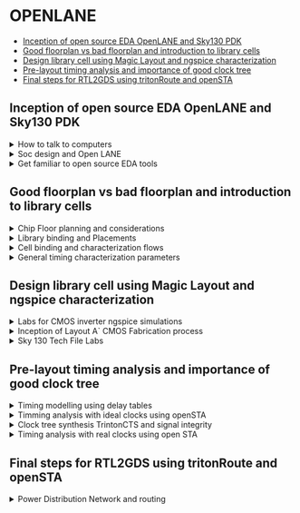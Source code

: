 # OPENLANE 
- [Inception of open source EDA OpenLANE and Sky130 PDK](#Inception-of-open-source-EDA-OpenLANE-and-Sky130-PDK)
- [Good floorplan vs bad floorplan and introduction to library cells](#Good-floorplan-vs-bad-floorplan-and-introduction-to-library-cells)
- [Design library cell using Magic Layout and ngspice characterization](#Design-library-cell-using-Magic-Layout-and-ngspice-characterization)
- [Pre-layout timing analysis and importance of good clock tree](#Pre-layout-timing-analysis-and-importance-of-good-clock-tree)
- [Final steps for RTL2GDS using tritonRoute and openSTA](#Final-steps-for-RTL2GDS-using-tritonRoute-and-openSTA)

##  Inception of open source EDA OpenLANE and Sky130 PDK

<details>
<summary>How to talk to computers</summary>

### How to talk to computers

+ Introduction to QFN-48 Package, chip, pads, core, die and IPs


**QFN-48 Package and Chip:**

- A QFN-48 package is a common type of package for microcontrollers.
- It measures 7mm x 7mm and houses a chip at its center.
- The chip is the central processing unit and is connected to the package using wire bonding.
- The chip contains components called "PADs" that link it to a circuit for signal processing.
- The open space within the chip is known as the "Core," which handles most of the processing tasks.
- The chip itself, known as the "Die," is a small piece of silicon where computations occur.
- Components like SRAM, ADC, DAC, and others within the chip are referred to as "Foundry IPs" (Intellectual Properties).

**Introduction to RISC-V:**

- RISC-V is an open-source instruction set architecture (ISA) based on reduced instruction set computing (RISC) principles.
- ISA defines the instructions a computer's processor can execute.
- To run a C program on specific hardware (e.g., QFN-48), it's compiled to RISC-V assembly language, then to machine language.
- Hardware Description Language (HDL) serves as an intermediary layer for hardware design.

**HDL (Hardware Description Language):**

- HDL is a specialized programming language used to describe electronic circuits and systems.
- Two primary types are Verilog and VHDL.

**RTL-GDS Flow:**

- RTL (Register-Transfer Level) is used to implement RISC-V specifications.
- Transitioning from RTL to GDS (Graphics Data System) aligns chip layout with RISC-V specifications.

**From Software Applications to Hardware:**

- Application software performs specific tasks for end-users.
- System software manages hardware resources and enables application execution.
- Operating systems control tasks like memory management, process scheduling, and file management.
- Compilers translate high-level code into assembly language.
- Assemblers translate assembly code into machine code.
- RTL represents digital circuit behavior.
- Hardware encompasses the physical components of a computer or electronic device.


</details>

<details>
<summary> Soc design and Open LANE</summary>

###  Soc design and Open LANE

**PDK (Process Design Kit):**
1. PDK is provided by semiconductor manufacturers.
2. It assists designers in creating integrated circuits (ICs) with specific fabrication processes.
3. PDK includes detailed information, models, and files tailored to the manufacturer's technology.
4. Designers rely on PDK to develop and validate their IC designs.
5. PDK ensures compatibility with the fabrication process and helps meet design requirements.

**EDA Tools (Electronic Design Automation Tools):**
1. EDA tools are software applications used for electronic system design.
2. They automate various design tasks for integrated circuits (ICs) and circuit boards.
3. EDA tools play a crucial role in verifying hardware functionality before manufacturing.
4. They enhance design efficiency and reduce errors in the design process.
5. EDA tools encompass a wide range of functions, from circuit simulation to layout design.

**Open-source Digital ASIC Design Components:**
1. RTL IP's (Register Transfer Level Intellectual Properties) are designs available from open repositories.
2. Open-source EDA tools, such as qflow and openROAD, are used for ASIC design and validation.
3. Open-source PDKs provide process-specific data and are essential for ASIC design.
4. The combination of these components enables fully open-source ASIC design.
5. Open-source resources promote transparency and accessibility in chip design.

**ASIC Design Flow:**
1. ASIC design flow is a structured process for creating custom integrated circuits (ICs).
2. It involves multiple stages, from RTL (Register Transfer Level) design to GDS2 layout generation.
3. Each stage has specific tasks, such as synthesis, placement, routing, and verification.
4. The goal is to transform a high-level RTL design into a manufacturable layout.
5. ASIC design flow ensures that the design adheres to fabrication and timing requirements.

**OpenLANE and Strive Chipsets:**
1. OpenLANE is an open-source toolchain for automating custom silicon chip design.
2. It reduces the need for human intervention in the design process.
3. OpenLANE is compatible with open PDKs like SkyWater and XFAB180.
4. Strive is a family of open-source System-on-Chips (SoCs).
5. Strive chipsets include open PDKs, EDA tools, and RTL designs.
6. Both OpenLANE and Strive contribute to the open-source hardware ecosystem, promoting accessibility and transparency in chip design.
</details>

<details>


<summary>Get familiar to open source EDA tools</summary>

### Get familiar to open source EDA tools

**Skywater-130 PDK (Process Design Kit):**
- The Skywater PDK files for this project are found under $PDK_ROOT.
- These files include:
  - **Skywater-pdk:** Contains all PDK-related files provided by the foundry.
  - **Open_pdks:** Includes scripts that bridge the gap between closed-source and open-source PDKs, ensuring compatibility with EDA tools.
  - **Sky130A:** Houses open-source compatible PDK files.

**Initiating OpenLane:**
- OpenLane is initiated using a key script called `flow.tcl`, which manages the design processes.
- To import the necessary software dependencies into OpenLane, use the command `package require openlane 0.9`.

**Components of OpenLane:**
- OpenLane consists of various components, including:
  - **Src folder:** Contains Verilog files and SDC (Synopsys Design Constraints) files.
  - **Config.tcl files:** These files store design-specific configuration settings used by OpenLane.

**Preparing the Design for the Flow:**
- To prepare the design for the flow, use the command `prep -design <design_name> -tag <tag>`.
- This step creates a "runs" directory where all the design results will be stored.

**Synthesis:**
- Synthesis is a crucial step in ASIC design.
- It is initiated using the command `run_synthesis`.
- An important early task is calculating the flop ratio, which is the ratio of D flip-flops to the total number of cells in the design.
</details>



## Good floorplan vs bad floorplan and introduction to library cells

<details>
<summary>Chip Floor planning and considerations</summary>

### Chip Floor planning and considerations

1. **Define Width and Height of Core and Die:**
   - The "die" encompasses the entire semiconductor chip, including the core, I/O pads, and additional features.
   - The "core" is the central area of the chip where most of the active circuitry resides, such as CPU, GPU, memory, and logic components.
   - Defining the width and height of both the core and die is crucial for setting the chip's overall dimensions and determining how much space each component can occupy within these boundaries.

2. **Utilization Factor:**
   - Utilization factor is a critical metric in floor planning that measures how efficiently the available chip area is utilized.
   - It is calculated as the ratio of the area occupied by the actual components (core, cells, etc.) to the total available chip area.
   - High utilization factors indicate efficient space usage, while low values may signify wasted space or inefficient placement.

3. **Location of Pre-Placed Cells:**
   - Pre-placed cells are specific blocks or cells (e.g., memories, clock gating cells) manually placed by the designer before automated placement tools are applied.
   - These cells have predetermined locations on the chip to optimize placement for performance, power, and routing considerations.
   - Careful placement of pre-placed cells can significantly impact the chip's overall performance and power efficiency.

4. **De-coupling Capacitors:**
   - De-coupling capacitors are essential components in large integrated circuits to address voltage drops and noise issues.
   - They work by storing electrical energy and discharging it quickly to filter out high-frequency noise and transient voltage fluctuations.
   - Properly sizing and placing de-coupling capacitors is critical for ensuring stable and noise-free operation of the chip.

5. **Power Planning:**
   - Power planning is a crucial aspect of floor planning that focuses on managing the distribution of power to various parts of the chip.
   - It aims to minimize noise in digital circuits caused by voltage droop (sudden voltage drops) and ground bounce (noise due to ground connections).
   - This involves designing robust power distribution networks (PDNs) with multiple power strap taps to reduce resistance and ensure a steady power supply to all components.

6. **Pin Placement:**
   - Pin placement optimization is vital for minimizing buffering, reducing power consumption, and meeting timing constraints.
   - HDL (Hardware Description Language) netlists guide the placement of specific pins, ensuring that critical connections are made efficiently.
   - Careful placement of pins is essential for achieving optimal chip performance and functionality.

7. **Steps to Run Floorplan using OpenLANE:**
   - Running floor planning in OpenLANE involves executing the "run_floorplan" command.
   - You need to navigate to the appropriate directory where the floorplan results are stored.
   - The "magic" tool is used with technology libraries (LEF and DEF files) to visualize the floorplan, allowing designers to inspect and refine the placement of components.

8. **Layout:**
   - Layout images provide a visual representation of the overall chip design, including detailed views of specific regions.
   - These images are essential for designers to assess the physical placement of components and identify any potential issues.

9. **Standard Cells:**
   - Standard cells are fundamental building blocks of digital circuits and include logic gates, flip-flops, and other basic components.
   - Displaying images of standard cells used in the chip design helps to understand the basic building blocks that make up the chip's digital logic.

</details>

<details>
<summary>Library binding and Placements</summary>

### Library binding and Placements

**Netlist Binding and Initial Place Design**

![image](https://github.com/ShashidharReddy01/pes_openlane_pd/assets/142148810/7c280c13-7fe3-4044-a5d5-e1777f75f922)

In real-life integrated circuit design, logic gates and cells are abstracted as rectangular or square components with specific dimensions. These dimensions are essential, as they determine how efficiently space is utilized on the chip. The placement of these components is a critical part of the design process.

**Library Consideration:**
- An essential aspect of chip design is the library, which contains various types of cells with different shapes, sizes, flavors, and timing characteristics.
- These cells serve as the fundamental building blocks of the chip and are selected based on their functionality and performance requirements.

**Placement in the Core Area:**
- Components from the netlist are strategically placed within the core area of the chip.
- Placement decisions take into account the convenience of distances from the pins and the signal propagation requirements of the circuit.
- For instance, when signals need to propagate quickly from one flip-flop (FF1) to another (FF2), they are placed in close proximity to minimize signal delay.
- Buffers may be added to ensure signal integrity when there is a slight delay for the signal to travel from the input pins to FF1.

![image](https://github.com/ShashidharReddy01/pes_openlane_pd/assets/142148810/425abd7c-a5e9-496b-a254-cf378d3cf712)


**Viewing the Placement:**
- To visualize the placement of components, the "run_placement" command is executed within the OpenLANE shell.
- This command reads the placement information from the '/picorv32a.placement.def' file generated during the placement step.
- By navigating to the placement directory using "cd ../placement/" and using the "magic" tool with technology libraries, designers can visualize the placement design.

![image](https://github.com/ShashidharReddy01/pes_openlane_pd/assets/142148810/33e3aa3a-dc6a-4c22-a0e0-1e582ba188af)

**Standard Ce
ll Rows:**
- The placement design consists of rows of standard cells, each containing logic gates, flip-flops, and other fundamental components.
- These rows are strategically organized to optimize chip performance, power efficiency, and manufacturability.
- Careful placement ensures that signals flow efficiently through the circuit while minimizing delays and maintaining signal integrity.

</details>

<details>
<summary>Cell binding and characterization flows</summary>

### Cell binding and characterization flows

**Cell Design Flow:**
- **Inputs:** Process Design Kits (PDKs) with DRC and LVS rules, SPICE models, library, and user-defined specs.
- **Design Steps:** Circuit Design, Layout Design (Euler Path and Stick Diagram), Characterization.
- **Outputs:** CDL (Circuit Description Language), GDSII, LEF, extracted SPICE netlist (.cir).

**Characterization Flow (for an inverter):**
1. **Read Model Files:** Gather information about the inverter's characteristics from model files.
2. **Read Extracted SPICE Netlist:** Obtain the SPICE netlist that describes the inverter's behavior.
3. **Recognize Buffer Behavior:** Identify the behavior of the inverter, which is essentially a buffer.
4. **Attach Power Sources:** Connect the necessary power sources to the circuit.
5. **Apply Stimulus:** Provide an input signal to the inverter.
6. **Read Sub-Circuit:** Analyze the sub-circuit of the inverter.
7. **Provide Output Capacitances:** Specify the required output capacitances.
8. **Provide Simulation Commands:** Set up simulation commands for characterization.


</details>

<details>
<summary>General timing characterization parameters</summary>

### General timing characterization parameters

**Timing Characterization:**
- **Slew Low Rise Threshold:** 20%
- **Slew High Rise Threshold:** 80%
- **Slew Low Fall Threshold:** 20%
- **Slew High Fall Threshold:** 80%
- **Input Rise Threshold:** 50%
- **Input Fall Threshold:** 50%
- **Output Rise Threshold:** 50%
- **Output Fall Threshold:** 50%
- **Propagation Delay:** Calculate as the time difference between time(out_fall_thr) and time(in_rise_thr).
- **Transition Time:**
  - On Rise: Calculate as time(slew_high_rise_thr) minus time(slew_low_rise_thr).
  - On Fall: Calculate as time(slew_high_fall_thr) minus time(slew_low_fall_thr).

These timing characteristics are vital for understanding and characterizing the inverter's performance and behavior within a digital circuit.
</details>

## Design library cell using Magic Layout and ngspice characterization

<details>
<summary>Labs for CMOS inverter ngspice simulations</summary>

### Labs for CMOS inverter ngspice simulations

**OpenLANE** allows users to make changes to environment variables on the fly. For instance, if we wish to change the pin placement from equidistant to some other style of placement we may do the following in the openLANE flow:

`set ::env(FP_IO_MODE) 2`

</details>

<details>
<summary>Inception of Layout A` CMOS Fabrication process</summary>

### Inception of Layout A` CMOS Fabrication process

SPICE Deck creation & Simulation
A SPICE deck includes information about the following:

+ Model description
+ Netlist description
+ Component connectivity
+ Component values
+ Capacitance load
+ Nodes
+ Simulation type and parameters
+ Libraries included

***CMOS inverter Switching Threshold Vm***
Thw sitching threshold of a CMOS inverter is the point on the transfer characteristic where Vin equals Vout (=Vm). At this point both PMOS and NOMOS are in ON state which gives rise to a leakage current

**16 Mask CMOS Fabrication**

The 16-mask CMOS process consists of the following steps:

+ Selection of subtrate: Secting the body/substrate material
+ Creating active region for transistors: Isolation between active region pockets by SiO2 and Si3N4 deposition followed by photolithography and etching
+ N-well and P-well formation: Ion implanation by Boron for P-well and by Phosphorous for N-well formation
+ Formation of gate terminal: NMOS and PMOS gates formed by photolithography techniques
+ LDD (lightly doped drain) formation: LDD formed to prevent hot electron effect
+ Source & drain formation: Screen oxide added to avoid channelling during implants followed by Aresenic implantation and annealing
+ Local interconnect formation: Removal of screen oxide by HF etching. Deposition of Ti for low resistant contacts
+ Higher level metal formation: CMP for planarization followed by TiN and Tungsten deposition. Top SiN layer for chip protection

**Inverter Standard cell Layout & SPICE extraction**
The Magic layout of a CMOS inverter will be used so as to intergate the inverter with the picorv32a design. To do this, inverter magic file is sourced from vsdstdcelldesign by cloning it within the openlane_working_dir/openlane directory as follows:

`git clone https://github.com/nickson-jose/vsdstdcelldesign`

![image](https://github.com/ShashidharReddy01/pes_openlane_pd/assets/142148810/f3725674-0176-4019-b5bd-f9c70eab2f56)

`cp sky130A.tech /home/vsduser/Desktop/work/tools/openlane_working_dir/openlane/vsdstdcelldesign`

` magic -T sky130A.tech sky130_inv.mag &`

![image](https://github.com/ShashidharReddy01/pes_openlane_pd/assets/142148810/311f0afd-d35d-4eab-bb49-4c59a65b78eb)

+ Press s 3 times on the layout and type `what` to view the selected layers as shown below

  ![image](https://github.com/ShashidharReddy01/pes_openlane_pd/assets/142148810/84ba35ce-eccc-4d9c-9d82-592411e494a0)

+ ```
     extract all
     ext2spice cthresh 0 rethresh 0
     ext2spice
  ```   
![image](https://github.com/ShashidharReddy01/pes_openlane_pd/assets/142148810/de22d1e3-e94b-4e6e-a45e-25ee42efed05)

This generates the sky130_in.spice file as shown above. This SPICE deck is edited to include pshort.lib and nshort.lib which are the PMOS and NMOS libraries respectively. In addition, the minimum grid size of inverter is measured from the magic layout and incorporated into the deck as: .option scale=0.01u. The model names in the MOSFET definitions are changed to pshort.model.0 and nshort.model.0 respectively for PMOS and NMOS. 

![image](https://github.com/ShashidharReddy01/pes_openlane_pd/assets/142148810/77547452-a0f4-42d9-b953-73bc76abaaa8)


</details>

<details>
<summary>Sky 130 Tech File Labs</summary>

***Steps to Create Standard Cell Layout and Extract Spice Netlist***
### Sky 130 Tech File Labs

![image](https://github.com/ShashidharReddy01/pes_openlane_pd/assets/142148810/d6d7c64d-5d19-485e-86bd-acf4be6c9304)

+ type box  in tkcon window to check the minimum value of the layout window.
+ we need to open the spice file using the command
  `gedit sky130_inv.spice`
+ We need to configure it to the below specifications.
  VDD VPWR 0 3.3V
  VSS VGND 0 0
  Va A VGND PUSLE(0V 3.3V 0 0.1ns 0.1 ns 2ns 4ns)
  .tran 1n 20n
  .control
  run 
  .endc
  .end
 ![image](https://github.com/ShashidharReddy01/pes_openlane_pd/assets/142148810/fb7dc0c6-c4a4-4013-91a8-8ab14f50f79d)


+ `ngspice sky130_inv.spice`

  ![image](https://github.com/ShashidharReddy01/pes_openlane_pd/assets/142148810/9cbbf017-a123-4134-88d6-202a5c0f7f4c)

+ `plot y vs time a`
  ![image](https://github.com/ShashidharReddy01/pes_openlane_pd/assets/142148810/cff2096b-c46f-4825-8f45-efb5a94946ff)
+ ![image](https://github.com/ShashidharReddy01/pes_openlane_pd/assets/142148810/654ed9f5-4904-4161-b482-9c7d49c0660d)
+ ![image](https://github.com/ShashidharReddy01/pes_openlane_pd/assets/142148810/bbef72dc-b1a5-4910-bd69-0f38a34e6359)
+ ![image](https://github.com/ShashidharReddy01/pes_openlane_pd/assets/142148810/b023099b-59ca-440a-b352-8f0f059aba07)

***Sky130 PDKS and Steps to Download Magic Tool***

` wget http://opencircuitdesign.com/open_pdks/archive/drc_tests.tgz`

![image](https://github.com/ShashidharReddy01/pes_openlane_pd/assets/142148810/ba583356-4d0c-483a-99c4-a548c16cb235)


`mv drc_tests.tgz Desktop/`

`tar xfz drc_tests.tgz `

`magic -d XR`

+ We click 'file' and open the 'met3.mag' file.
  ![image](https://github.com/ShashidharReddy01/pes_openlane_pd/assets/142148810/5848d511-95c4-4fbc-8440-77a5f040660c)

+ If we select an area and type drc why in the tkcon wndow, it will show us the DRC error.
  ![image](https://github.com/ShashidharReddy01/pes_openlane_pd/assets/142148810/1d4a3bbf-215e-4d1d-bcbc-bd96b94bd1a4)

+ To add contact cuts to metal3, first select an area using left and right click. Then hovering over the m3contact we click middle mouse button.
  ![image](https://github.com/ShashidharReddy01/pes_openlane_pd/assets/142148810/2502ea93-3ef7-480c-bf4e-d4fe897fc343)

+ ![image](https://github.com/ShashidharReddy01/pes_openlane_pd/assets/142148810/be7be7b6-c455-467b-a902-dfc4b245f4d0)
  ![image](https://github.com/ShashidharReddy01/pes_openlane_pd/assets/142148810/ed4c7380-be18-4929-b1db-b511be2de499)

+ ```
  load tech sky130A.tech
  drc check
  ```
  ![image](https://github.com/ShashidharReddy01/pes_openlane_pd/assets/142148810/3a112cd0-7320-4313-a1f5-78e477ca4d5a)



  ![image](https://github.com/ShashidharReddy01/pes_openlane_pd/assets/142148810/bb6d58be-54fe-497c-bb8a-2d8266e7c459)

+ ![image](https://github.com/ShashidharReddy01/pes_openlane_pd/assets/142148810/e2e2ee4f-1261-42a0-b12e-8941a9f5fa8f)
+ ![image](https://github.com/ShashidharReddy01/pes_openlane_pd/assets/142148810/66ce6665-0be5-4ee7-8533-7edfa4c68466)
+ ![image](https://github.com/ShashidharReddy01/pes_openlane_pd/assets/142148810/e38dcfa3-59de-472b-91d5-8ccb37f7bfa5)
 + Following changes to be done
  ![image](https://github.com/ShashidharReddy01/pes_openlane_pd/assets/142148810/72e955cc-fb40-4e97-8ac7-485b428b3e2d)
  ![image](https://github.com/ShashidharReddy01/pes_openlane_pd/assets/142148810/45168170-d35c-4427-80c9-44b54191d3e4)
+ ```
  tech load sky130A.tech
  drc check
  drc style drc(full)
  drc check
  ```
  ![image](https://github.com/ShashidharReddy01/pes_openlane_pd/assets/142148810/038b521d-9af9-403b-88e0-98ee3f225af0)
  ![image](https://github.com/ShashidharReddy01/pes_openlane_pd/assets/142148810/f2e69530-6bc2-478a-8e02-df25c8c6b919)
  - Select the existing nwell.4 and make a copy of it 
  - Now select a small area on the nwell.4 and add an 'nsubstratecontact' by hovering over it and clicking middle mouse button.



</details>


## Pre-layout timing analysis and importance of good clock tree

<details>
<summary>Timing modelling using delay tables</summary>

### Timing modelling using delay tables

***Convert Grid Info to Track Info***

![image](https://github.com/ShashidharReddy01/pes_openlane_pd/assets/142148810/07e89800-3f41-4ddf-b455-c531f6c15f20)

`less tracks.info`
![image](https://github.com/ShashidharReddy01/pes_openlane_pd/assets/142148810/f81fbe51-73c8-4f74-83ff-84d9ff5f642c)

+ The 'tracks.info' file is used during the routing stage.
+ Routes are the metal traces.
+ Since the PNR is an automated flow, we need to specify where all we want the routes to go.
+ ![image](https://github.com/ShashidharReddy01/pes_openlane_pd/assets/142148810/28110779-14da-42ae-98bf-e10351d3b257)
+ ![image](https://github.com/ShashidharReddy01/pes_openlane_pd/assets/142148810/5fe69c64-8720-41b1-8129-c5b63fdb34c3)
+ The next requirement is that the width of the cell should be the odd multiple of xpitch which is '0.46' as seen in the 'tracks.info' file.
+ As we can see it encloses two full boxes and two halves of one box, totally making three boxes as indicated by the white rectangle.

***Convert Magic Layout to Standard Cell LEF***

+ `save sky130_vsdinv.mag`
+ `lef write`
+ `less sky130_vsdinv.lef`
+ ![image](https://github.com/ShashidharReddy01/pes_openlane_pd/assets/142148810/73ea100d-e028-48b1-b959-fe1e610f6410)
+ ![image](https://github.com/ShashidharReddy01/pes_openlane_pd/assets/142148810/92785598-ed73-404d-a66c-f493f516b5e5)

***Steps to Include New Cell in Synthesis image***

We copy the .mag file that we created to the 'src' folder of picorv32a folder.
+ ![image](https://github.com/ShashidharReddy01/pes_openlane_pd/assets/142148810/1708b041-6734-41c5-bf35-198ddb860739)
+ ![image](https://github.com/ShashidharReddy01/pes_openlane_pd/assets/142148810/63ee6bf7-e0ce-490b-9dca-b10175cb70ff)
+ `vim config.tcl`
  ![image](https://github.com/ShashidharReddy01/pes_openlane_pd/assets/142148810/f4223662-619f-4e71-a108-57b76ce09738)
+ add these commands
  ```
  set ::env(LIB_SYNTH) "$::env(OPENLANE_ROOT)/designs/picorv32a/src/sky130/sky130_fd_sc_hd__typical.lib"
  set ::env(LIB_SLOWEST) "$::env(OPENLANE_ROOT)/designs/picorv32a/src/sky130/sky130_fd_sc_hd__slow.lib"
  set ::env(LIB_FASTEST) "$::env(OPENLANE_ROOT)/designs/picorv32a/src/sky130/sky130_fd_sc_hd__fast.lib"
  set ::env(LIB_TYPICAL) "$::env(OPENLANE_ROOT)/designs/picorv32a/src/sky130/sky130_fd_sc_hd__typical.lib"

  set ::env(EXTRA_LEFS) [glob $::env(OPENLANE_ROOT)/designs/$::env(DESIGN_NAME)/src/*.lef]
  ```
+ ![image](https://github.com/ShashidharReddy01/pes_openlane_pd/assets/142148810/ed864ce0-9d39-46bb-9651-43f5aee11220)
+ Open the OpenLANE interactive window and retrieve the 0.9 package.
  ```
  prep -design picorv32a -tag 16-09_19-58 -overwrite
  set lefs [glob $::env(DESIGN_DIR)/src/*.lef]
  add_lefs -src $lefs
  run_synthesis
  ```
  ![image](https://github.com/ShashidharReddy01/pes_openlane_pd/assets/142148810/5de8b539-77ae-4578-9ced-7f5802b8b59a)

  ![image](https://github.com/ShashidharReddy01/pes_openlane_pd/assets/142148810/5f581300-7a00-45f6-8977-1182557373c1)
  ![image](https://github.com/ShashidharReddy01/pes_openlane_pd/assets/142148810/7523edbd-56be-41b4-82d5-c34dcb13a13c)
  ![image](https://github.com/ShashidharReddy01/pes_openlane_pd/assets/142148810/f662f80c-b141-425d-9393-0a69a9bc59dd)


+ `init_floorplan
   run_placement`
  ![image](https://github.com/ShashidharReddy01/pes_openlane_pd/assets/142148810/2a252ae0-3596-40a0-acca-36f5ec0b763d)

+ `magic -T /home/vsduser/Desktop/work/tools/openlane_working_dir/pdks/sky130A/libs.tech/magic/sky130A.tech lef read ../../tmp/merged.lef def read picorv32a.placement.def &`
  ![image](https://github.com/ShashidharReddy01/pes_openlane_pd/assets/142148810/fb2bb0f9-030f-4472-9fa8-2384281dc3b2)
  - "_19198_"
  ![image](https://github.com/ShashidharReddy01/pes_openlane_pd/assets/142148810/a25a16da-7c8d-4ae6-b723-9512ae85a325)

  ![image](https://github.com/ShashidharReddy01/pes_openlane_pd/assets/142148810/447ce574-1b28-4d96-94a2-c40b1f49f025)
  ![image](https://github.com/ShashidharReddy01/pes_openlane_pd/assets/142148810/cd7c73b6-7ee9-4eb1-bdb5-1cd15a9a5fdc)


</details>

<details>
<summary>Timming analysis with ideal clocks using openSTA</summary>

### Timming analysis with ideal clocks using openSTA

+ ![image](https://github.com/ShashidharReddy01/pes_openlane_pd/assets/142148810/d679ec5e-fcca-41c0-b64b-8bbb497cbf8c)
+ ![image](https://github.com/ShashidharReddy01/pes_openlane_pd/assets/142148810/10d0d230-a905-481b-8e25-cae8acd57a1f)
+ create two files in openalane
  
   - ![image](https://github.com/ShashidharReddy01/pes_openlane_pd/assets/142148810/2910fef6-106b-4adf-9fe8-db639a9cfadf)

   - ![image](https://github.com/ShashidharReddy01/pes_openlane_pd/assets/142148810/7f90314f-c86b-47c6-9877-dab5ee613e11)
+ `sta pre_sta.conf`
   ![image](https://github.com/ShashidharReddy01/pes_openlane_pd/assets/142148810/8305407d-e37c-4d32-9992-256e68fa7c21)
  
+ ![image](https://github.com/ShashidharReddy01/pes_openlane_pd/assets/142148810/6c87f2ae-5d30-4113-8b1f-1cd85f846e70)
+ Settinf MAX_FANOUT value to 4 reduces the slack violation

  
</details>

<details>
<summary>Clock tree synthesis TrintonCTS and signal integrity</summary>

### Clock tree synthesis TrintonCTS and signal integrity

![image](https://github.com/ShashidharReddy01/pes_openlane_pd/assets/142148810/05f3ec72-6018-499a-990d-887571df46d0)

![image](https://github.com/ShashidharReddy01/pes_openlane_pd/assets/142148810/3b61293c-86bd-4f23-af55-097097818c16)

![image](https://github.com/ShashidharReddy01/pes_openlane_pd/assets/142148810/1b62459f-0e32-43e1-80c1-17f081060196)

![image](https://github.com/ShashidharReddy01/pes_openlane_pd/assets/142148810/e80a6b15-faee-4bab-94ef-05b7a75f6979)

+ `run_cts`
![image](https://github.com/ShashidharReddy01/pes_openlane_pd/assets/142148810/8d706302-8326-4bbb-aea8-b418220004c0)


</details>

<details>
<summary>Timing analysis with real clocks using open STA</summary>

### Timing analysis with real clocks using open STA

![image](https://github.com/ShashidharReddy01/pes_openlane_pd/assets/142148810/732b9197-34f6-4b4b-a690-024aacdb11bd)

![image](https://github.com/ShashidharReddy01/pes_openlane_pd/assets/142148810/62d346f0-9746-4bb7-81f0-8c2df3cabfd2)

![image](https://github.com/ShashidharReddy01/pes_openlane_pd/assets/142148810/f2cd6568-33f7-4211-b365-2a7d3497905a)

![image](https://github.com/ShashidharReddy01/pes_openlane_pd/assets/142148810/5f11307a-778e-4413-8a35-f5070fec38df)

![image](https://github.com/ShashidharReddy01/pes_openlane_pd/assets/142148810/db1c73d3-b955-4a7d-a79e-65d35f4eaae4)

```
openroad
write_db pico_cts.db
read_db pico_cts.db
read_verilog /openLANE_flow/designs/picorv32a/runs/03-07_11-25/results/synthesis/picorv32a.synthesis_cts.v
read_liberty $::env(LIB_SYNTH_COMPLETE)
link_design picorv32a
read_sdc /openLANE_flow/designs/picorv32a/src/my_base.sdc
set_propagated_clock (all_clocks)
report_checks -path_delay min_max -format full_clock_expanded -digits 4
```
![image](https://github.com/ShashidharReddy01/pes_openlane_pd/assets/142148810/3708ff4b-e165-4967-82dd-da123d8ccc44)
![image](https://github.com/ShashidharReddy01/pes_openlane_pd/assets/142148810/c4d5fdea-c09c-41b5-9175-201818b35db9)


``
report_clock_skew -hold
report clock_skew -setup
``


</details>

## Final steps for RTL2GDS using tritonRoute and openSTA


<details>
<summary>Power Distribution Network and routing</summary>

### Power Distribution Network and routing

`gen_pdn`


We can confirm the success of PDN by checking the current def environment variable: `echo $::env(CURRENT_DEF)`

***Routing***
OpenLANE uses the TritonRoute tool for routing. There are 2 stages of routing:

Global routing: Routing region is divided into rectangle grids which are represented as course 3D routes (Fastroute tool)
Detailed routing: Finer grids and routing guides used to implement physical wiring (TritonRoute tool)
Features of TritonRoute:

Honouring pre-processed route guides
Assumes that each net satisfies inter guide connectivity
Uses MILP based panel routing scheme
Intra-layer parallel and inter-layer sequential routing framework
Running routing step in TritonRoute as part of openLANE flow:

`run_routing`


SPEF Extraction

To use this engine we need to go to
`cd Desktop/work/tools/SPEF_Extractor`
`python3 /home/vsduser/Desktop/work/tools/openlane_working_dir/openlane/designs/picorv32a/runs/18-09_06-12/tmp/merged.lef` `/home/vsduser/Desktop/work/tools/openlane_working_dir/openlane/designs/picorv32a/runs/18-09_06-12/results/routing/picorv32a.def`
SPEF file is created in 
`/home/vsduser/Desktop/work/tools/openlane_working_dir/openlane/designs/picorv32a/runs/18-09_06-12/results/routing/`


</details>

